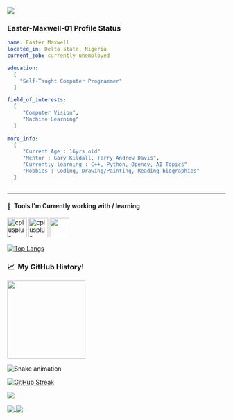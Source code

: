  <p align="left">
  <img src="https://capsule-render.vercel.app/api?type=waving&color=brown&height=90&section=footer"/>
</p>

### Easter-Maxwell-01 Profile Status

```yaml
name: Easter Maxwell
located_in: Delta state, Nigeria
current_job: currently unemployed

education:
  [
    "Self-Taught Computer Programmer"
  ]

field_of_interests:
  [
     "Computer Vision", 
     "Machine Learning"
  ]
 
more_info:
  [
     "Current Age : 16yrs old"
     "Mentor : Gary Kildall, Terry Andrew Davis",
     "Currently learning : C++, Python, Opencv, AI Topics"
     "Hobbies : Coding, Drawing/Painting, Reading biographies"
  ]
  
```
---

<h4> 🚀 &nbsp;Tools I'm Currently working with / learning </h4>
<p align="left">
<img src="https://cdn.jsdelivr.net/gh/devicons/devicon/icons/cplusplus/cplusplus-original.svg" alt="cplusplus" width="45" height="45"/>
<img src="https://cdn.jsdelivr.net/gh/devicons/devicon/icons/python/python-original.svg" alt="cplusplus" width="45" height="45"/>
<img src="https://cdn.jsdelivr.net/gh/devicons/devicon/icons/opencv/opencv-original.svg" width="45" height="45"/>
</p>

[![Top Langs](https://github-readme-stats.vercel.app/api/top-langs/?username=Easter-Maxwell-01&layout=compact&theme=dark)](https://github.com/Easter-Maxwell-01/github-readme-stats)

<h3> 📈 &nbsp;My GitHub History!</h3>
<a href="https://github.com/Easter-Maxwell-01">
  <img height="180em" src="https://github-readme-stats.vercel.app/api?username=Easter-Maxwell-01&theme=radical&show_icons=true"/>
</a>

![Snake animation](https://github.com/thepiyushmalhotra/thepiyushmalhotra/blob/output/github-contribution-grid-snake.svg)

[![GitHub Streak](https://streak-stats.demolab.com/?user=Easter-Maxwell-01&theme=dark)](https://git.io/streak-stats)

<p align="left">
  <img src="https://capsule-render.vercel.app/api?type=waving&color=black&height=90&section=footer"/>
</p>

<a href="https://github.com/Easter-Maxwell-01/github-readme-stats">
  <img align="center" src="https://github-readme-stats.vercel.app/api/pin/?username=Easter-Maxwell-01&repo=Easter-Maxwell-01&theme=dark" />
</a>
<a href="https://github.com/Easter-Maxwell-01/convoychat">
  <img align="center" src="https://github-readme-stats.vercel.app/api/pin/?username=Easter-Maxwell-01&repo=CONTAINER&theme=dark" />
</a>
